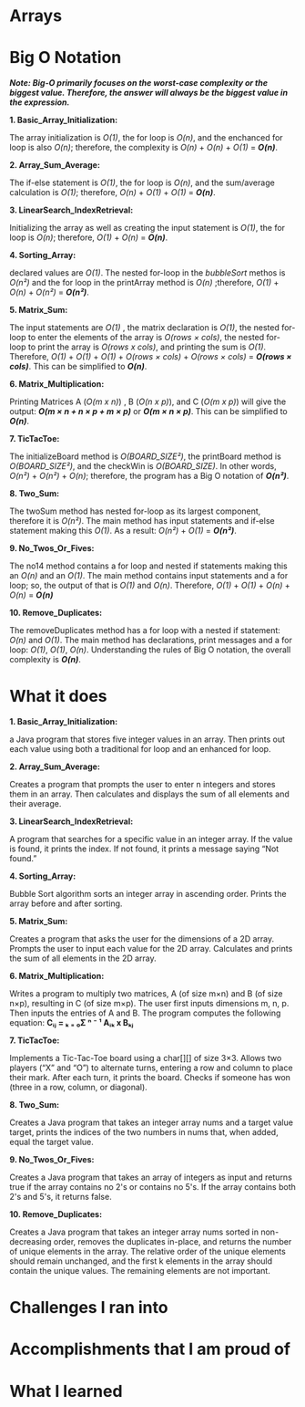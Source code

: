 # Arrays

# Big O Notation

***Note: Big-O primarily focuses on the worst-case complexity or the biggest value. Therefore, the answer will always be the biggest value in the expression.***

**1. Basic_Array_Initialization:** 

The array initialization is *O(1)*, the for loop is *O(n)*, and the enchanced for loop is also *O(n)*; therefore, the complexity is *O(n)* + *O(n)* + *O(1)* = ***O(n)***.

**2. Array_Sum_Average:** 

The if-else statement is *O(1)*, the for loop is *O(n)*, and the sum/average calculation is *O(1)*; therefore, *O(n)* + *O(1)* + *O(1)* = ***O(n)***.

**3. LinearSearch_IndexRetrieval:** 

Initializing the array as well as creating the input statement is *O(1)*, the for loop is *O(n)*; therefore, *O(1)* + *O(n)* = ***O(n)***.

**4. Sorting_Array:** 

declared values are *O(1)*. The nested for-loop in the *bubbleSort* methos is *O(n²)* and the for loop in the printArray method is *O(n)* ;therefore, *O(1)* + *O(n)* + *O(n²)* = ***O(n²)***.

**5. Matrix_Sum:** 

The input statements are *O(1)* , the matrix declaration is *O(1)*, the nested for-loop to enter the elements of the array is *O(rows × cols)*, the nested for-loop to print the array is *O(rows x cols)*, and printing the sum is *O(1)*. Therefore, *O(1)* + *O(1)* + *O(1)* + *O(rows × cols)* + *O(rows × cols)* = ***O(rows × cols)***. This can be simplified to ***O(n)***.

**6. Matrix_Multiplication:** 

Printing Matrices A (*O(m x n)*) , B (*O(n x p)*), and C (*O(m x p)*) will give the output: ***O(m × n + n × p + m × p)*** or ***O(m × n × p)***. This can be simplified to ***O(n)***.

**7. TicTacToe:** 

The initializeBoard method is *O(BOARD_SIZE²)*, the printBoard method is *O(BOARD_SIZE²)*, and the checkWin is *O(BOARD_SIZE)*. In other words, *O(n²)* + *O(n²)* + *O(n)*; therefore, the program has a Big O notation of ***O(n²)***.

**8. Two_Sum:** 

The twoSum method has nested for-loop as its largest component, therefore it is *O(n²)*. The main method has input statements and if-else statement making this *O(1)*. As a result: *O(n²)* + *O(1)* = ***O(n²)***. 

**9. No_Twos_Or_Fives:** 

The no14 method contains a for loop and nested if statements making this an *O(n)* and an *O(1)*. The main method contains input statements and a for loop; so, the output of that is *O(1)* and *O(n)*. Therefore, *O(1)* + *O(1)* + *O(n)* + *O(n)* = ***O(n)*** 

**10. Remove_Duplicates:** 

The removeDuplicates method has a for loop with a nested if statement: *O(n)* and *O(1)*. The main method has declarations, print messages and a for loop: *O(1)*, *O(1)*, *O(n)*. Understanding the rules of Big O notation, the overall complexity is ***O(n)***.

# What it does

**1. Basic_Array_Initialization:** 

a Java program that stores five integer values in an array. Then prints out each value using both a traditional for loop and an enhanced for loop.

**2. Array_Sum_Average:** 

Creates a program that prompts the user to enter n integers and stores them in an array.
Then calculates and displays the sum of all elements and their average.

**3. LinearSearch_IndexRetrieval:** 

A program that searches for a specific value in an integer array.
If the value is found, it prints the index. If not found, it prints a message saying “Not
found.”

**4. Sorting_Array:**

Bubble Sort algorithm sorts an integer array in ascending order.
Prints the array before and after sorting.

**5. Matrix_Sum:** 

Creates a program that asks the user for the dimensions of a 2D array.
Prompts the user to input each value for the 2D array.
Calculates and prints the sum of all elements in the 2D array.

**6. Matrix_Multiplication:** 

Writes a program to multiply two matrices, A (of size m×n) and B (of size n×p), resulting in C (of size m×p). The user first inputs dimensions m, n, p. Then inputs the entries of A and B. The program computes the following equation: **Cᵢⱼ = ₖ ₌ ₀Σ ⁿ ⁻ ¹ Aᵢₖ x Bₖⱼ**

**7. TicTacToe:**

Implements a Tic-Tac-Toe board using a char[][] of size 3×3.
Allows two players (“X” and “O”) to alternate turns, entering a row and column to place their mark.
After each turn, it prints the board.
Checks if someone has won (three in a row, column, or diagonal).

**8. Two_Sum:** 

Creates a Java program that takes an integer array nums and a target value target,
prints the indices of the two numbers in nums that, when added, equal the target value.

**9. No_Twos_Or_Fives:** 

Creates a Java program that takes an array of integers as input and returns true if the array
contains no 2's or contains no 5's. If the array contains both 2's and 5's, it returns false.

**10. Remove_Duplicates:** 

Creates a Java program that takes an integer array nums sorted in non-decreasing order, removes the
duplicates in-place, and returns the number of unique elements in the array.
The relative order of the unique elements should remain unchanged, and the first k elements in the array should contain the unique values. The remaining elements are not important.

# Challenges I ran into

# Accomplishments that I am proud of


# What I learned
